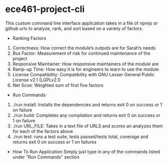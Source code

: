 # ece461-project-cli

This custom command line interface application takes in a file of npmjs or github urls
to analyze, rank, and sort based on a variety of factors.

- Ranking Factors
1. Correctness: How correct the module’s outputs are for Sarah’s needs 
2. Bus Factor: Measurement of risk for continued maintenance of the project
3. Responsive Maintainer: How responsive maintainers of the module are
4. Ramp-up Time: How easy it is for engineers to learn to use the module
5. License Compatibility: Compatibility with GNU Lesser General Public License v2.1 (LGPLv2.1)
6. Net Scoe: Weighted sum of first five factors

- Run Commands
1. ./run install: Installs the dependencies and returns exit 0 on success or 1 on failure
2. ./run build: Completes any compilation and returns exit 0 on success or 1 on failure
3. ./run URL_FILE: Takes in a text file of URLS and scores an analyzes them for each of the factors above
4. ./run test: runs a test suite, tests passed/tests total, coverage and returns exit 0 on success or 1 on failures

- How To Run Application
Simply just type in any of the commands listed under "Run Commands" section
